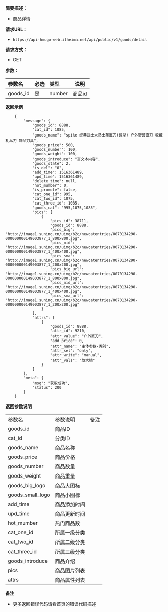 **简要描述：** 

- 商品详情

**请求URL：** 

- `https://api-hmugo-web.itheima.net/api/public/v1/goods/detail`

**请求方式：**

- GET

**参数：** 

| 参数名   | 必选 | 类型   | 说明   |
| :------- | :--- | :----- | ------ |
| goods_id | 是   | number | 商品id |

 **返回示例**

```
    {
        "message": {
            "goods_id": 8888,
            "cat_id": 1085,
            "goods_name": "spike 经典武士大马士革直刀(微型) 户外野营直刀 收藏礼品刀 饰品刀具",
            "goods_price": 500,
            "goods_number": 100,
            "goods_weight": 100,
            "goods_introduce": "富文本内容",
            "goods_state": 2,
            "is_del": "0",
            "add_time": 1516361489,
            "upd_time": 1516361489,
            "delete_time": null,
            "hot_mumber": 0,
            "is_promote": false,
            "cat_one_id": 995,
            "cat_two_id": 1075,
            "cat_three_id": 1085,
            "goods_cat": "995,1075,1085",
            "pics": [
                {
                    "pics_id": 38711,
                    "goods_id": 8888,
                    "pics_big": "http://image1.suning.cn/uimg/b2c/newcatentries/0070134290-000000000149003877_1_800x800.jpg",
                    "pics_mid": "http://image1.suning.cn/uimg/b2c/newcatentries/0070134290-000000000149003877_1_400x400.jpg",
                    "pics_sma": "http://image1.suning.cn/uimg/b2c/newcatentries/0070134290-000000000149003877_1_200x200.jpg",
                    "pics_big_url": "http://image1.suning.cn/uimg/b2c/newcatentries/0070134290-000000000149003877_1_800x800.jpg",
                    "pics_mid_url": "http://image1.suning.cn/uimg/b2c/newcatentries/0070134290-000000000149003877_1_400x400.jpg",
                    "pics_sma_url": "http://image1.suning.cn/uimg/b2c/newcatentries/0070134290-000000000149003877_1_200x200.jpg"
                }
            ],
            "attrs": [
                {
                    "goods_id": 8888,
                    "attr_id": 9210,
                    "attr_value": "户外直刀",
                    "add_price": 0,
                    "attr_name": "主体参数-类别",
                    "attr_sel": "only",
                    "attr_write": "manual",
                    "attr_vals": "放大镜"
                }
            ]
        },
        "meta": {
            "msg": "获取成功",
            "status": 200
        }
    }
```

 **返回参数说明** 

|                  |              |      |
| ---------------- | ------------ | ---- |
| 参数名           | 参数说明     | 备注 |
| goods_id         | 商品ID       |      |
| cat_id           | 分类ID       |      |
| goods_name       | 商品名称     |      |
| goods_price      | 商品价格     |      |
| goods_number     | 商品数量     |      |
| goods_weight     | 商品重量     |      |
| goods_big_logo   | 商品大图标   |      |
| goods_small_logo | 商品小图标   |      |
| add_time         | 商品添加时间 |      |
| upd_time         | 商品更新时间 |      |
| hot_mumber       | 热门商品数   |      |
| cat_one_id       | 所属一级分类 |      |
| cat_two_id       | 所属二级分类 |      |
| cat_three_id     | 所属三级分类 |      |
| goods_introduce  | 商品介绍     |      |
| pics             | 商品图片列表 |      |
| attrs            | 商品属性列表 |      |

 **备注** 

- 更多返回错误代码请看首页的错误代码描述